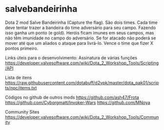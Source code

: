 # salvebandeirinha
Dota 2 mod Salve Bandeirinha (Capture the flag).
São dois times. Cada time deve tentar trazer a bandeira do time adversário para seu campo. Fazendo isso ganha um ponto (e gold). Heróis ficam imunes em seus campos, mas não têm imunidade no campo do adversário. Se for atacado não poderá se mover até que um aliados o ataque para livrá-lo. Vence o time que fizer X pontos primeiro.


Links úteis para o desenvolvimento:
Assinatura de várias funções
https://developer.valvesoftware.com/wiki/Dota_2_Workshop_Tools/Scripting/API

Lista de itens
https://raw.githubusercontent.com/dotabuff/d2vpk/master/dota_pak01/scripts/npc/items.txt

Códigos no github de outros mods
https://github.com/ash47/Frota
https://github.com/Cyborgmatt/Invoker-Wars
https://github.com/MNoya

Community Sites
https://developer.valvesoftware.com/wiki/Dota_2_Workshop_Tools/Community

